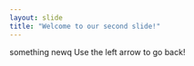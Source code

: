 ```yaml
---
layout: slide
title: "Welcome to our second slide!"
---
```

something newq
Use the left arrow to go back!
